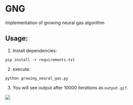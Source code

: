 GNG
===

Implementation of growing neural gas algorithm

Usage:
---

1. Install dependencies:

  `pip install -r requirements.txt`

2. execute:

  `python growing_neural_gas.py`

3. You will see output after 10000 iterations as `output.gif`.

  ![](https://github.com/ansrivas/GNG/raw/master/output.gif)

